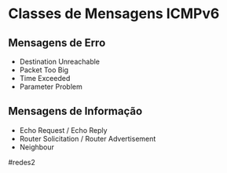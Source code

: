 
# Classes de Mensagens ICMPv6

## Mensagens de Erro

- Destination Unreachable
- Packet Too Big
- Time Exceeded
- Parameter Problem

## Mensagens de Informação

- Echo Request / Echo Reply
- Router Solicitation / Router Advertisement
- Neighbour 


#redes2

